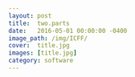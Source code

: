 ```yaml
---
layout: post
title:  two.parts
date:   2016-05-01 00:00:00 -0400
image_path:	/img/ICFF/
cover:  title.jpg
images: [title.jpg]
category: software
---
```


